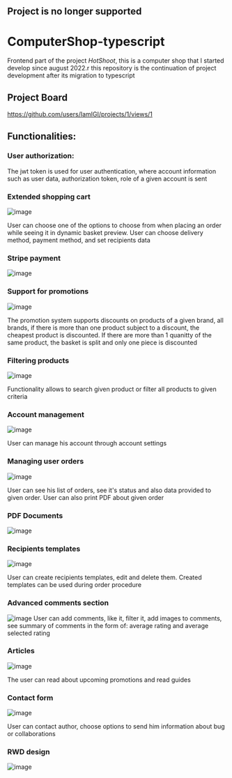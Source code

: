 ## Project is no longer supported
# ComputerShop-typescript
Frontend part of the project *HotShoot*, this is a computer shop that I started develop since august 2022.r
this repository is the continuation of project development after its migration to typescript

## Project Board
https://github.com/users/IamIGI/projects/1/views/1

## Functionalities:

### User authorization:
The jwt token is used for user authentication, where account information such as user data, authorization token, role of a given account is sent

### Extended shopping cart 
![image](https://user-images.githubusercontent.com/84968638/210661506-d8bc0f07-e1db-46b9-a5ce-d0e4f6058788.png)

User can choose one of the options to choose from when placing an order while seeing it in dynamic basket preview.
 User can choose delivery method, payment method, and set recipients data 
 
### Stripe payment
![image](https://user-images.githubusercontent.com/84968638/211223117-fede5d38-c3b3-47c3-8715-7db35a0abd2b.png)


### Support for promotions
![image](https://user-images.githubusercontent.com/84968638/210662166-81a3a3c1-059a-463c-94f6-6c0c6cc22305.png)

The promotion system supports discounts on products of a given brand, all brands, if there is more than one product subject to a discount, the cheapest product is discounted.
 If there are more than 1 quanitty of the same product, the basket is split and only one piece is discounted

### Filtering products
![image](https://user-images.githubusercontent.com/84968638/210662732-1bbb7e24-35eb-4a79-a67e-adc984814719.png)

Functionality allows to search given product or filter all products to given criteria

### Account management
![image](https://user-images.githubusercontent.com/84968638/210663273-6dd4b56a-fbd2-41a5-89c7-2e5b300f9131.png)

User can manage his account through account settings

### Managing user orders
![image](https://user-images.githubusercontent.com/84968638/210991789-0197105d-c598-4d6a-9f05-d13c3a0a9a61.png)

 User can see his list of orders, see it's status and also data provided to given order. User can also print PDF about given order
 
### PDF Documents

![image](https://user-images.githubusercontent.com/84968638/210664290-7a09ab90-fa1d-4956-9ffa-7270ebc14c6c.png)

### Recipients templates
![image](https://user-images.githubusercontent.com/84968638/210664754-9075973c-c0a5-4b76-921d-a096bd4f45c8.png)

User can create recipients templates, edit and delete them. Created templates can be used during order procedure

### Advanced comments section
![image](https://user-images.githubusercontent.com/84968638/210665091-d8384f25-2241-47df-b251-f3aa7ec02bfc.png)
User can add comments, like it, filter it, add images to comments, see summary of comments in the form of: average rating and average selected rating

### Articles
![image](https://user-images.githubusercontent.com/84968638/210665569-de07aba4-54b2-4f5b-aba6-80e3cf3b430f.png)

The user can read about upcoming promotions and read guides

### Contact form
![image](https://user-images.githubusercontent.com/84968638/210665764-77dc1e0c-c165-45f0-86a1-b022bfd8166b.png)

User can contact author, choose options to send him information about bug or collaborations

### RWD design
![image](https://user-images.githubusercontent.com/84968638/210666035-8d40d0cf-9c85-4965-b216-aaade904e213.png)


